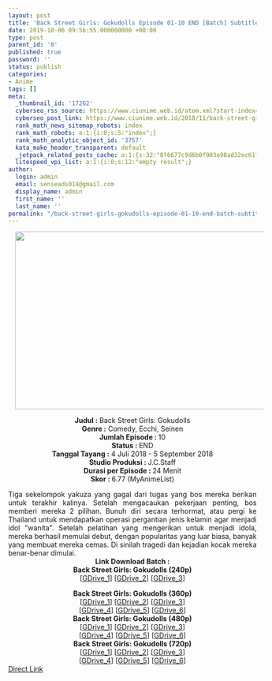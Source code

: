 ```yaml
---
layout: post
title: 'Back Street Girls: Gokudolls Episode 01-10 END [Batch] Subtitle Indonesia'
date: 2019-10-06 09:56:55.000000000 +00:00
type: post
parent_id: '0'
published: true
password: ''
status: publish
categories:
- Anime
tags: []
meta:
  _thumbnail_id: '17262'
  cyberseo_rss_source: https://www.ciunime.web.id/atom.xml?start-index=2701&max-results=150
  cyberseo_post_link: https://www.ciunime.web.id/2018/11/back-street-girls-gokudolls-episode-01.html
  rank_math_news_sitemap_robots: index
  rank_math_robots: a:1:{i:0;s:5:"index";}
  rank_math_analytic_object_id: '3757'
  kata_make_header_transparent: default
  _jetpack_related_posts_cache: a:1:{s:32:"8f6677c9d6b0f903e98ad32ec61f8deb";a:2:{s:7:"expires";i:1647097419;s:7:"payload";a:0:{}}}
  litespeed_vpi_list: a:1:{i:0;s:12:"empty result";}
author:
  login: admin
  email: senseads014@gmail.com
  display_name: admin
  first_name: ''
  last_name: ''
permalink: "/back-street-girls-gokudolls-episode-01-10-end-batch-subtitle-indonesia/"
---
```

<div class="separator" style="clear: both; text-align: center;"><a href="https://1.bp.blogspot.com/-Ddo2uPVo_o0/XAeETKCFlLI/AAAAAAAADcM/8nIHfjUyHHcO8vsNJjiGfJDC0KFcFt3fgCLcBGAs/s1600/Back%2BStreet%2BGirls%2BGokudolls%2B-%2BCiunime.png" imageanchor="1" style="margin-left: 1em; margin-right: 1em;"><img border="0" data-original-height="720" data-original-width="1280" height="360" src="{{ site.baseurl }}/assets/2019/10/Back%2BStreet%2BGirls%2BGokudolls%2B-%2BCiunime.png" width="640" /></a></div>
<p>
<div style="text-align: center;"><b>Judul :</b> Back Street Girls: Gokudolls</div>
<div style="text-align: center;"><b><b>Genre :</b></b> <b></b>Comedy, Ecchi, Seinen</div>
<div style="text-align: center;"><b>Jumlah Episode : </b>10<br /><b>Status :&nbsp;</b>END<br /><b>Tanggal Tayang :</b> 4 Juli 2018 - 5 September 2018<br /><b>Studio Produksi : </b><b></b>J.C.Staff<br /><b>Durasi per Episode :&nbsp;</b>24 Menit</div>
<div style="text-align: center;"><b>Skor :&nbsp;</b>6.77 (MyAnimeList)</div>
<p>
<div style="text-align: justify;">Tiga sekelompok yakuza yang gagal dari tugas yang bos mereka berikan untuk terakhir kalinya. Setelah mengacaukan pekerjaan penting, bos memberi mereka 2 pilihan. Bunuh diri secara terhormat, atau pergi ke Thailand untuk mendapatkan operasi pergantian jenis kelamin agar menjadi idol "wanita". Setelah pelatihan yang mengerikan untuk menjadi idola, mereka berhasil memulai debut, dengan popularitas yang luar biasa, banyak yang membuat mereka cemas. Di sinilah tragedi dan kejadian kocak mereka benar-benar dimulai.</div>
<div style="text-align: justify;"></div>
<div style="text-align: justify;"></div>
<div style="text-align: center;"><b>Link Download Batch :</b></div>
<div style="text-align: center;">
<div style="text-align: center;"><b>Back Street Girls: Gokudolls (240p)</b></div>
<div style="text-align: center;">[<a href="https://drive.google.com/uc?id=18jTi6Kclwyh2n_XSIGeQ3lqhviEvLn4n" target="_blank" rel="noopener">GDrive_1</a>] [<a href="https://drive.google.com/uc?id=1E49UAonq-Z6UZfSjLEckdqof7an5L8F8" target="_blank" rel="noopener">GDrive_2</a>] [<a href="https://drive.google.com/uc?id=1983VgNyFwOhZOvfqx8vLB9WvVCetqRlj" target="_blank" rel="noopener">GDrive_3</a>]</div>
<p></div>
<div style="text-align: center;"><b>Back Street Girls: Gokudolls (360p)</b></div>
<div style="text-align: center;">[<a href="https://drive.google.com/uc?id=1HqTjnmJtuC1z0JhvmPzlDKyKJOM_5tOa" target="_blank" rel="noopener">GDrive_1</a>] [<a href="http://drive.google.com/uc?id=1oH27FhfHzuIkCgUbL4WIEOMvV7ZfZSXN" target="_blank" rel="noopener">GDrive_2</a>] [<a href="https://drive.google.com/uc?export=download&amp;id=1UFurFf5dgizaqfx0gQZO1xDFIoSUmGTz" target="_blank" rel="noopener">GDrive_3</a>]<br />[<a href="https://drive.google.com/uc?export=download&amp;id=1pI5V07x41XRShXlQZ0SCwLYVo2f37zrY" target="_blank" rel="noopener">GDrive_4</a>] [<a href="https://drive.google.com/uc?id=1Boip05Z2ArGfh9XBNMDWSIuXE5B5bJ3g" target="_blank" rel="noopener">GDrive_5</a>] [<a href="https://drive.google.com/uc?id=16PMSzIdwIvCnqn1LQU2dTj4zxdVL9v_p" target="_blank" rel="noopener">GDrive_6</a>]</div>
<div style="text-align: center;"></div>
<div style="text-align: center;"><b>Back Street Girls: Gokudolls (480p)</b><br />[<a href="https://drive.google.com/uc?id=17ITvSqa4WD-WVrw1S7-4dsexYNHG5poF" target="_blank" rel="noopener">GDrive_1</a>] [<a href="https://drive.google.com/uc?id=16UKMr4u0aP2ltRi2RPlIrUyYI-xdc4K8" target="_blank" rel="noopener">GDrive_2</a>] [<a href="https://drive.google.com/uc?export=download&amp;id=1tzU4NSjzsMRmgm51-wTbrJzq7tjLbN2A" target="_blank" rel="noopener">GDrive_3</a>]<br />[<a href="https://drive.google.com/uc?export=download&amp;id=1YPBy4X4hpJXldyhhGeSnKWXHVMMQvwh4" target="_blank" rel="noopener">GDrive_4</a>] [<a href="https://drive.google.com/uc?id=1bIfxG4d0-clyOje0_eXW_dV4VsbkYpbG" target="_blank" rel="noopener">GDrive_5</a>] [<a href="https://drive.google.com/uc?id=1a_1F4VQ3czYti-aJhxzG-DjANAJSqDiS" target="_blank" rel="noopener">GDrive_6</a>]</div>
<div style="text-align: center;"></div>
<div style="text-align: center;"><b>Back Street Girls: Gokudolls (720p)</b><br />[<a href="http://drive.google.com/uc?id=1v-fDZ7WCg7r74kBYUhj5jMBH9zwvUqZz" target="_blank" rel="noopener">GDrive_1</a>] [<a href="https://drive.google.com/uc?id=1mmqwc771MGi-6rtwWgpODUfawom72myS" target="_blank" rel="noopener">GDrive_2</a>] [<a href="https://drive.google.com/uc?export=download&amp;id=1EKywwDJAYYk_jCKTi4f4ITV4mO0cGG6q" target="_blank" rel="noopener">GDrive_3</a>]<br />[<a href="https://drive.google.com/uc?export=download&amp;id=1YaZ6J_EM5DCrDS9V9U5-xAhkYmcgVgwV" target="_blank" rel="noopener">GDrive_4</a>] [<a href="https://drive.google.com/uc?id=1eV6UndFwceaU7oFVZo-lNtjh0fMJSAeN" target="_blank" rel="noopener">GDrive_5</a>] [<a href="http://drive.google.com/uc?id=1653hBU05EVZgUFV-ANp48BLIL0t8wxNS" target="_blank" rel="noopener">GDrive_6</a>]</div>
<link rel="stylesheet" href="https://cdnjs.cloudflare.com/ajax/libs/font-awesome/4.7.0/css/font-awesome.min.css" />
<div class="divbtn"> <a href="https://handymansurrender.com/fihup8buzv?key=94550f7ce39444073321dde3b8782f97" class="btn"><i class="fa fa-download"></i> Direct Link</a> </div>
